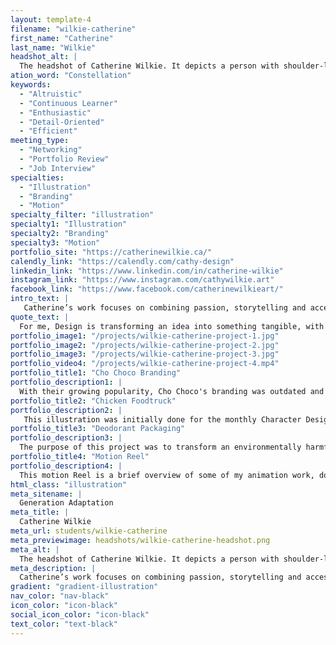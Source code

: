 ```yaml
---
layout: template-4
filename: "wilkie-catherine"
first_name: "Catherine"
last_name: "Wilkie"
headshot_alt: |
  The headshot of Catherine Wilkie. It depicts a person with shoulder-length brown hair in a ponytail, wearing tassled, yellow earrings, smiling enthusiastically at the camera.
ation_word: "Constellation"
keywords:
  - "Altruistic"
  - "Continuous Learner"
  - "Enthusiastic"
  - "Detail-Oriented"
  - "Efficient"
meeting_type:
  - "Networking"
  - "Portfolio Review"
  - "Job Interview"
specialties:
  - "Illustration"
  - "Branding"
  - "Motion"
specialty_filter: "illustration"
specialty1: "Illustration"
specialty2: "Branding"
specialty3: "Motion"
portfolio_site: "https://catherinewilkie.ca/"
calendly_link: "https://calendly.com/cathy-design"
linkedin_link: "https://www.linkedin.com/in/catherine-wilkie"
instagram_link: "https://www.instagram.com/cathywilkie.art"
facebook_link: "https://www.facebook.com/catherinewilkieart/"
intro_text: |
   Catherine’s work focuses on combining passion, storytelling and accessible design. With a diploma in Illustration and Concept Art, and now one in Graphic Design, she is a versatile artist with a hunger to create and to keep learning.
quote_text: |
  For me, Design is transforming an idea into something tangible, with love and passion.
portfolio_image1: "/projects/wilkie-catherine-project-1.jpg"
portfolio_image2: "/projects/wilkie-catherine-project-2.jpg"
portfolio_image3: "/projects/wilkie-catherine-project-3.jpg"
portfolio_video4: "/projects/wilkie-catherine-project-4.mp4"
portfolio_title1: "Cho Choco Branding"
portfolio_description1: |
  With their growing popularity, Cho Choco's branding was outdated and in need of a new identity. The goal was to give a makeover to the initial brand and give the company a look they would be proud of, while also pleasing the clientele.
portfolio_title2: "Chicken Foodtruck"
portfolio_description2: |
   This illustration was initially done for the monthly Character Design Challenge, but was re-imagined as a potential cover for a food truck. Chickens may not fly really high or for long distances, but this one found a way to be fast and agile.
portfolio_title3: "Deodorant Packaging"
portfolio_description3: |
  The purpose of this project was to transform an environmentally harmful packaging and create a new, original template. This environmental packaging for deodorant and antiperspirant sticks offers an ergonomic and plastic free design.
portfolio_title4: "Motion Reel"
portfolio_description4: |
  This motion Reel is a brief overview of some of my animation work, done during the last two years (2019-2020).
html_class: "illustration"
meta_sitename: |
  Generation Adaptation
meta_title: |
  Catherine Wilkie
meta_url: students/wilkie-catherine
meta_previewimage: headshots/wilkie-catherine-headshot.png
meta_alt: |
  The headshot of Catherine Wilkie. It depicts a person with shoulder-length brown hair in a ponytail, wearing tassled, yellow earrings, smiling enthusiastically at the camera.
meta_description: |
  Catherine’s work focuses on combining passion, storytelling and accessible design. With a diploma in Illustration and Concept Art, and now one in Graphic Design, she is a versatile artist with a hunger to create and to keep learning.
gradient: "gradient-illustration"
nav_color: "nav-black"
icon_color: "icon-black"
social_icon_color: "icon-black"
text_color: "text-black"
---
```

